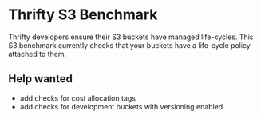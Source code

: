 # Thrifty S3 Benchmark

Thrifty developers ensure their S3 buckets have managed life-cycles.  This S3 benchmark currently checks that your buckets have a life-cycle policy attached to them.

## Help wanted
- add checks for cost allocation tags
- add checks for development buckets with versioning enabled
